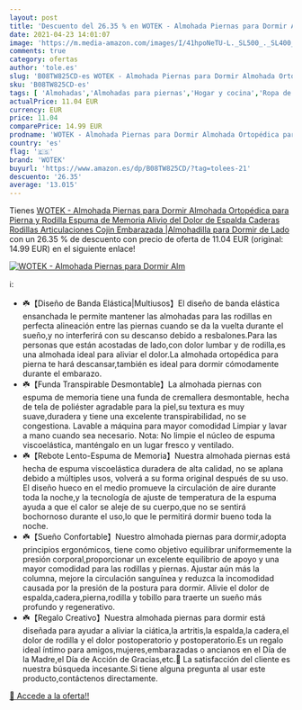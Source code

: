 ```yaml
---
layout: post
title: 'Descuento del 26.35 % en WOTEK - Almohada Piernas para Dormir Alm'
date: 2021-04-23 14:01:07
image: 'https://m.media-amazon.com/images/I/41hpoNeTU-L._SL500_._SL400_.jpg'
comments: true
category: ofertas
author: 'tole.es'
slug: 'B08TW825CD-es WOTEK - Almohada Piernas para Dormir Almohada Ortopédica...'
sku: 'B08TW825CD-es'
tags: [ 'Almohadas','Almohadas para piernas','Hogar y cocina','Ropa de cama y almohadas','Textiles del hogar','embarazada','wotek', ]
actualPrice: 11.04 EUR
currency: EUR
price: 11.04
comparePrice: 14.99 EUR
prodname: 'WOTEK - Almohada Piernas para Dormir Almohada Ortopédica para Pierna y Rodilla Espuma de Memoria Alivio del Dolor de Espalda Caderas Rodillas Articulaciones Cojin Embarazada |Almohadilla para Dormir de Lado'
country: 'es'
flag: '🇪🇸'
brand: 'WOTEK'
buyurl: 'https://www.amazon.es/dp/B08TW825CD/?tag=tolees-21'
descuento: '26.35'
average: '13.015'
---
```


Tienes [WOTEK - Almohada Piernas para Dormir Almohada Ortopédica para Pierna y Rodilla Espuma de Memoria Alivio del Dolor de Espalda Caderas Rodillas Articulaciones Cojin Embarazada |Almohadilla para Dormir de Lado](https://www.amazon.es/dp/B08TW825CD/?tag=tolees-21) con un 26.35 % de descuento con precio de oferta de 11.04 EUR (original: 14.99 EUR) en el siguiente enlace!

[![WOTEK - Almohada Piernas para Dormir Alm](https://m.media-amazon.com/images/I/41hpoNeTU-L._SL500_._SL400_.jpg)](https://www.amazon.es/dp/B08TW825CD/?tag=tolees-21)

ℹ️:

- ☘️【Diseño de Banda Elástica|Multiusos】El diseño de banda elástica ensanchada le permite mantener las almohadas para las rodillas en perfecta alineación entre las piernas cuando se da la vuelta durante el sueño,y no interferirá con su descanso debido a resbalones.Para las personas que están acostadas de lado,con dolor lumbar y de rodilla,es una almohada ideal para aliviar el dolor.La almohada ortopédica para pierna te hará descansar,también es ideal para dormir cómodamente durante el embarazo.
- ☘️【Funda Transpirable Desmontable】La almohada piernas con espuma de memoria tiene una funda de cremallera desmontable, hecha de tela de poliéster agradable para la piel,su textura es muy suave,duradera y tiene una excelente transpirabilidad, no se congestiona. Lavable a máquina para mayor comodidad Limpiar y lavar a mano cuando sea necesario. Nota: No limpie el núcleo de espuma viscoelástica, manténgalo en un lugar fresco y ventilado.
- ☘️【Rebote Lento-Espuma de Memoria】Nuestra almohada piernas está hecha de espuma viscoelástica duradera de alta calidad, no se aplana debido a múltiples usos, volverá a su forma original después de su uso. El diseño hueco en el medio promueve la circulación de aire durante toda la noche,y la tecnología de ajuste de temperatura de la espuma ayuda a que el calor se aleje de su cuerpo,que no se sentirá bochornoso durante el uso,lo que le permitirá dormir bueno toda la noche.
- ☘️【Sueño Confortable】Nuestro almohada piernas para dormir,adopta principios ergonómicos, tiene como objetivo equilibrar uniformemente la presión corporal,proporcionar un excelente equilibrio de apoyo y una mayor comodidad para las rodillas y piernas. Ajustar aún más la columna, mejore la circulación sanguínea y reduzca la incomodidad causada por la presión de la postura para dormir. Alivie el dolor de espalda,cadera,pierna,rodilla y tobillo para traerte un sueño más profundo y regenerativo.
- ☘️【Regalo Creativo】Nuestra almohada piernas para dormir está diseñada para ayudar a aliviar la ciática,la artritis,la espalda,la cadera,el dolor de rodilla y el dolor postoperatorio y postoperatorio.Es un regalo ideal íntimo para amigos,mujeres,embarazadas o ancianos en el Día de la Madre,el Día de Acción de Gracias,etc.💎 La satisfacción del cliente es nuestra búsqueda incesante.Si tiene alguna pregunta al usar este producto,contáctenos directamente.

[🛒 Accede a la oferta!!](https://www.amazon.es/dp/B08TW825CD/?tag=tolees-21)
